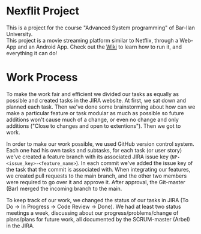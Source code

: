 # Nexflit Project
This is a project for the course "Advanced System programming" of Bar-Ilan University.
<br>
This project is a movie streaming platform similar to Netflix, through a Web-App and an Android App.
Check out the [Wiki](Wiki) to learn how to run it, and everything it can do!

# Work Process
To make the work fair and efficient we divided our tasks as equally as possible and created tasks in the JIRA website. At first, we sat down and planned each task. Then we've done some brainstorming about how can we make a particular feature or task modular as much as possible so future additions won't cause much of a change, or even no change and only additions ("Close to changes and open to extentions"). Then we got to work.

In order to make our work possible, we used GitHub version control system. Each one had his own tasks and subtasks, for each task (or user story) we've created a feature branch with its associated JIRA issue key (`NP-<issue_key>-<feature_name>`). In each commit we've added the issue key of the task that the commit is associated with.
When integrating our features, we created pull requests to the main branch, and the other two members were required to go over it and approve it. After approval, the Git-master (Bar) merged the incoming branch to the main.

To keep track of our work, we changed the status of our tasks in JIRA (To Do -> In Progress -> Code Review -> Done). We had at least two status meetings a week, discussing about our progress/problems/change of plans/plans for future work, all documented by the SCRUM-master (Arbel) in the JIRA.